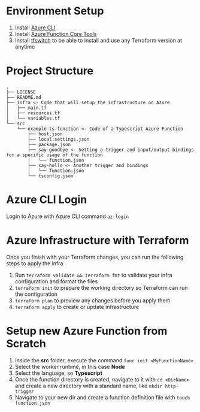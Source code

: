 # Environment Setup

1. Install [Azure CLI](https://docs.microsoft.com/en-us/cli/azure/install-azure-cli)
2. Install [Azure Function Core Tools](https://docs.microsoft.com/en-us/azure/azure-functions/functions-run-local?tabs=v4%2Cmacos%2Ccsharp%2Cportal%2Cbash#v2)
3. Install [tfswitch](https://github.com/warrensbox/terraform-switcher) to be able to install and use any Terraform version at anytime

# Project Structure
```
.
├── LICENSE
├── README.md
├── infra <- Code that will setup the infrastructure on Azure
│   ├── main.tf
│   ├── resources.tf
│   └── variables.tf
└── src
    └── example-ts-function <- Code of a Typescript Azure Function
        ├── host.json
        ├── local.settings.json 
        ├── package.json
        ├── say-goodbye <- Setting a trigger and input/output bindings for a specific usage of the function 
        │   └── function.json
        ├── say-hello <- Another trigger and bindings
        │   └── function.json
        └── tsconfig.json
```
# Azure CLI Login

Login to Azure with Azure CLI command `az login`

# Azure Infrastructure with Terraform

Once you finish with your Terraform changes, you can run the following steps to apply the infra

1. Run `terraform validate && terraform fmt` to validate your infra configuration and format the files
2. `terraform init` to prepare the working directory so Terraform can run the configuration
3. `terraform plan` to preview any changes before you apply them
4. `terraform apply` to create or update infrastructure

# Setup new Azure Function from Scratch

1. Inside the **src** folder, execute the command `func init <MyFunctionName>`
2. Select the worker runtime, in this case **Node**
3. Select the language, so **Typescript**
4. Once the function directory is created, navigate to it with `cd <DirName>` and create a new directory with a standard name, like `mkdir http-trigger`
5. Navigate to your new dir and create a function definition file with `touch function.json`
